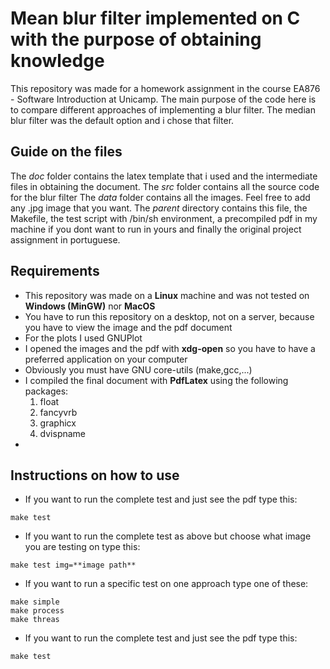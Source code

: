 # Mean blur filter implemented on C with the purpose of obtaining knowledge

This repository was made for a homework assignment in the course EA876 - Software
Introduction at Unicamp. The main purpose of the code here is to compare different
approaches of implementing a blur filter. The median blur filter was the default option and i chose
that filter.

## Guide on the files
The _doc_ folder contains the latex template that i used and the intermediate files in obtaining the document.
The _src_ folder contains all the source code for the blur filter
The _data_ folder contains all the images. Feel free to add any .jpg image that you want.
The _parent_ directory contains this file, the Makefile, the test script with /bin/sh environment, a precompiled pdf in my machine if you dont want to run in yours and finally
the original project assignment in portuguese.


## Requirements

- This repository was made on a **Linux** machine and was not tested on **Windows (MinGW)** nor **MacOS**
- You have to run this repository on a desktop, not on a server, because you have to view the image and the pdf document
- For the plots I used GNUPlot
- I opened the images and the pdf with **xdg-open** so you have to have a preferred application on your computer
- Obviously you must have GNU core-utils (make,gcc,...)
- I compiled the final document with **PdfLatex** using the following packages:
  1. float
  2. fancyvrb
  3. graphicx
  4. dvispname
-

## Instructions on how to use

- If you want to run the complete test and just see the pdf type this:
``````
make test
``````
- If you want to run the complete test as above but choose what image you are testing on type this:
``````
make test img=**image path**
``````
- If you want to run a specific test on one approach type one of these:
``````
make simple
make process
make threas
``````
- If you want to run the complete test and just see the pdf type this:
``````
make test
``````
